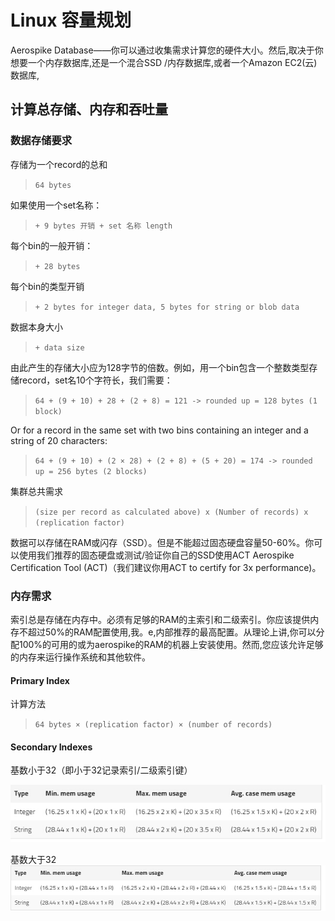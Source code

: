# Linux 容量规划

 Aerospike Database——你可以通过收集需求计算您的硬件大小。然后,取决于你想要一个内存数据库,还是一个混合SSD /内存数据库,或者一个Amazon EC2(云)数据库,

## 计算总存储、内存和吞吐量

### 数据存储要求

存储为一个record的总和
>```64 bytes```

如果使用一个set名称：

>```+ 9 bytes 开销 + set 名称 length```

每个bin的一般开销：

>```+ 28 bytes```

每个bin的类型开销

>```+ 2 bytes for integer data, 5 bytes for string or blob data```

数据本身大小

>```+ data size```


由此产生的存储大小应为128字节的倍数。例如，用一个bin包含一个整数类型存储record，set名10个字符长，我们需要：

>```64 + (9 + 10) + 28 + (2 + 8) = 121 -> rounded up = 128 bytes (1 block)```

Or for a record in the same set with two bins containing an integer and a string of 20 characters:

>```64 + (9 + 10) + (2 × 28) + (2 + 8) + (5 + 20) = 174 -> rounded up = 256 bytes (2 blocks)```

集群总共需求

>```(size per record as calculated above) x (Number of records) x (replication factor)```

数据可以存储在RAM或闪存（SSD）。但是不能超过固态硬盘容量50-60%。你可以使用我们推荐的固态硬盘或测试/验证你自己的SSD使用ACT Aerospike Certification Tool (ACT)（我们建议你用ACT to certify for 3x performance)。



### 内存需求

索引总是存储在内存中。必须有足够的RAM的主索引和二级索引。你应该提供内存不超过50%的RAM配置使用,我。e,内部推荐的最高配置。从理论上讲,你可以分配100%的可用的或为aerospike的RAM的机器上安装使用。然而,您应该允许足够的内存来运行操作系统和其他软件。


#### Primary Index
计算方法
>```64 bytes × (replication factor) × (number of records)```

#### Secondary Indexes
基数小于32（即小于32记录索引/二级索引键）

![](QQ截图20151222172255.jpg)

基数大于32
![](QQ截图20151222172330.jpg)







